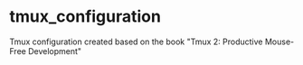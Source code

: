 # tmux_configuration

Tmux configuration created based on the book "Tmux 2: Productive Mouse-Free Development"
